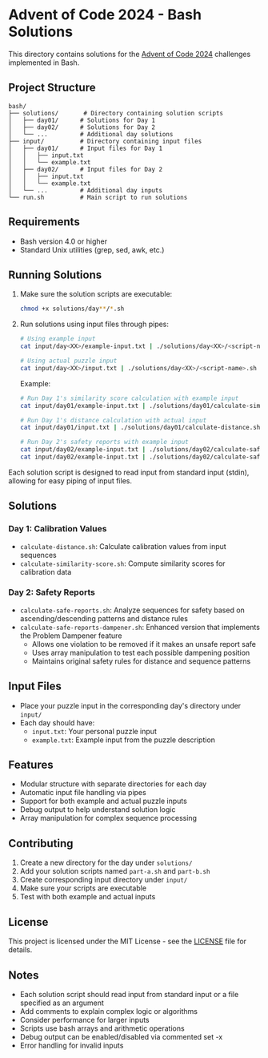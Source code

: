 # Advent of Code 2024 - Bash Solutions

This directory contains solutions for the [Advent of Code 2024](https://adventofcode.com/2024) challenges implemented in Bash.

## Project Structure

```
bash/
├── solutions/       # Directory containing solution scripts
│   ├── day01/      # Solutions for Day 1
│   ├── day02/      # Solutions for Day 2
│   └── ...         # Additional day solutions
├── input/          # Directory containing input files
│   ├── day01/      # Input files for Day 1
│   │   ├── input.txt
│   │   └── example.txt
│   ├── day02/      # Input files for Day 2
│   │   ├── input.txt
│   │   └── example.txt
│   └── ...         # Additional day inputs
└── run.sh          # Main script to run solutions
```

## Requirements

- Bash version 4.0 or higher
- Standard Unix utilities (grep, sed, awk, etc.)

## Running Solutions

1. Make sure the solution scripts are executable:
   ```bash
   chmod +x solutions/day**/*.sh
   ```

2. Run solutions using input files through pipes:
   ```bash
   # Using example input
   cat input/day<XX>/example-input.txt | ./solutions/day<XX>/<script-name>.sh

   # Using actual puzzle input
   cat input/day<XX>/input.txt | ./solutions/day<XX>/<script-name>.sh
   ```

   Example:
   ```bash
   # Run Day 1's similarity score calculation with example input
   cat input/day01/example-input.txt | ./solutions/day01/calculate-similarity-score.sh

   # Run Day 1's distance calculation with actual input
   cat input/day01/input.txt | ./solutions/day01/calculate-distance.sh

   # Run Day 2's safety reports with example input
   cat input/day02/example-input.txt | ./solutions/day02/calculate-safe-reports.sh
   cat input/day02/example-input.txt | ./solutions/day02/calculate-safe-reports-dampener.sh
   ```

Each solution script is designed to read input from standard input (stdin), allowing for easy piping of input files.

## Solutions

### Day 1: Calibration Values
- `calculate-distance.sh`: Calculate calibration values from input sequences
- `calculate-similarity-score.sh`: Compute similarity scores for calibration data

### Day 2: Safety Reports
- `calculate-safe-reports.sh`: Analyze sequences for safety based on ascending/descending patterns and distance rules
- `calculate-safe-reports-dampener.sh`: Enhanced version that implements the Problem Dampener feature
  - Allows one violation to be removed if it makes an unsafe report safe
  - Uses array manipulation to test each possible dampening position
  - Maintains original safety rules for distance and sequence patterns

## Input Files

- Place your puzzle input in the corresponding day's directory under `input/`
- Each day should have:
  - `input.txt`: Your personal puzzle input
  - `example.txt`: Example input from the puzzle description

## Features

- Modular structure with separate directories for each day
- Automatic input file handling via pipes
- Support for both example and actual puzzle inputs
- Debug output to help understand solution logic
- Array manipulation for complex sequence processing

## Contributing

1. Create a new directory for the day under `solutions/`
2. Add your solution scripts named `part-a.sh` and `part-b.sh`
3. Create corresponding input directory under `input/`
4. Make sure your scripts are executable
5. Test with both example and actual inputs

## License

This project is licensed under the MIT License - see the [LICENSE](../LICENSE) file for details.

## Notes

- Each solution script should read input from standard input or a file specified as an argument
- Add comments to explain complex logic or algorithms
- Consider performance for larger inputs
- Scripts use bash arrays and arithmetic operations
- Debug output can be enabled/disabled via commented set -x
- Error handling for invalid inputs
